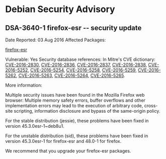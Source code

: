 
Debian Security Advisory
========================


DSA-3640-1 firefox-esr -- security update
-----------------------------------------



Date Reported:
03 Aug 2016
Affected Packages:

[firefox-esr](https://packages.debian.org/src:firefox-esr)

Vulnerable:
Yes
Security database references:
In Mitre's CVE dictionary: [CVE-2016-2830](https://security-tracker.debian.org/tracker/CVE-2016-2830), [CVE-2016-2836](https://security-tracker.debian.org/tracker/CVE-2016-2836), [CVE-2016-2837](https://security-tracker.debian.org/tracker/CVE-2016-2837), [CVE-2016-2838](https://security-tracker.debian.org/tracker/CVE-2016-2838), [CVE-2016-5252](https://security-tracker.debian.org/tracker/CVE-2016-5252), [CVE-2016-5254](https://security-tracker.debian.org/tracker/CVE-2016-5254), [CVE-2016-5258](https://security-tracker.debian.org/tracker/CVE-2016-5258), [CVE-2016-5259](https://security-tracker.debian.org/tracker/CVE-2016-5259), [CVE-2016-5262](https://security-tracker.debian.org/tracker/CVE-2016-5262), [CVE-2016-5263](https://security-tracker.debian.org/tracker/CVE-2016-5263), [CVE-2016-5264](https://security-tracker.debian.org/tracker/CVE-2016-5264), [CVE-2016-5265](https://security-tracker.debian.org/tracker/CVE-2016-5265).  

More information:

Multiple security issues have been found in the Mozilla Firefox web
browser: Multiple memory safety errors, buffer overflows and other
implementation errors may lead to the execution of arbitrary code,
cross-site scripting, information disclosure and bypass of the same-origin
policy.


For the stable distribution (jessie), these problems have been fixed in
version 45.3.0esr-1~deb8u1.


For the unstable distribution (sid), these problems have been fixed in
version 45.3.0esr-1 for firefox-esr and 48.0-1 for firefox.


We recommend that you upgrade your firefox-esr packages.





